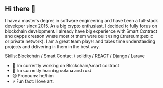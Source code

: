 ## Hi there 👋

I have a master's degree in software engineering and have been a full-stack developer since 2015. As a big crypto enthusiast, I decided to fully focus on blockchain development. I already have big experience with Smart Contract and dApps creation where most of them were built using Ethereum(public or private network). I am a great team player and takes time understanding projects and delivering in them in the best way.

Skills: Blockchain / Smart Contact / solidity / REACT / Django / Laravel 

- 🔭 I’m currently working on Blockchain/smart contract 
- 🌱 I’m currently learning solana and rust
- 😄 Pronouns: he/him 
- ⚡ Fun fact: I love art. 

